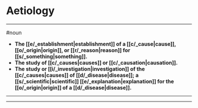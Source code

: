 # Aetiology
---
#noun
- **The [[e/_establishment|establishment]] of a [[c/_cause|cause]], [[o/_origin|origin]], or [[r/_reason|reason]] for [[s/_something|something]].**
- **The study of [[c/_causes|causes]] or [[c/_causation|causation]].**
- **The study or [[i/_investigation|investigation]] of the [[c/_causes|causes]] of [[d/_disease|disease]]; a [[s/_scientific|scientific]] [[e/_explanation|explanation]] for the [[o/_origin|origin]] of a [[d/_disease|disease]].**
---
---
